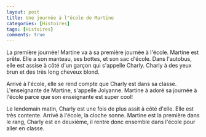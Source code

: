 ```yaml
---
layout: post
title: Une journée à l"école de Martine
categories: [Histoires]
tags: [Histoires]
comments: true
---
```



La première journée! Martine va à sa première journée à l'école. Martine est prête. Elle a son manteau, ses bottes, et son sac d'école. Dans l'autobus, elle est assise à côté d'un garçon qui s'appelle Charly. Charly à des yeux brun et des très long cheveux blond.

Arrivé à l'école, elle se rend compte que Charly est dans sa classe. L'enseignante de Martine, s'appelle Jolyanne. Martine à adoré sa journée à l'école parce que son enseignante est super cool!

Le lendemain matin, Charly est une fois de plus assit à côté d'elle. Elle est très contente. Arrivé à l'école, la cloche sonne. Martine est la première dans le rang, Charly est en deuxième, il rentre donc ensemble dans l'école pour aller en classe.
